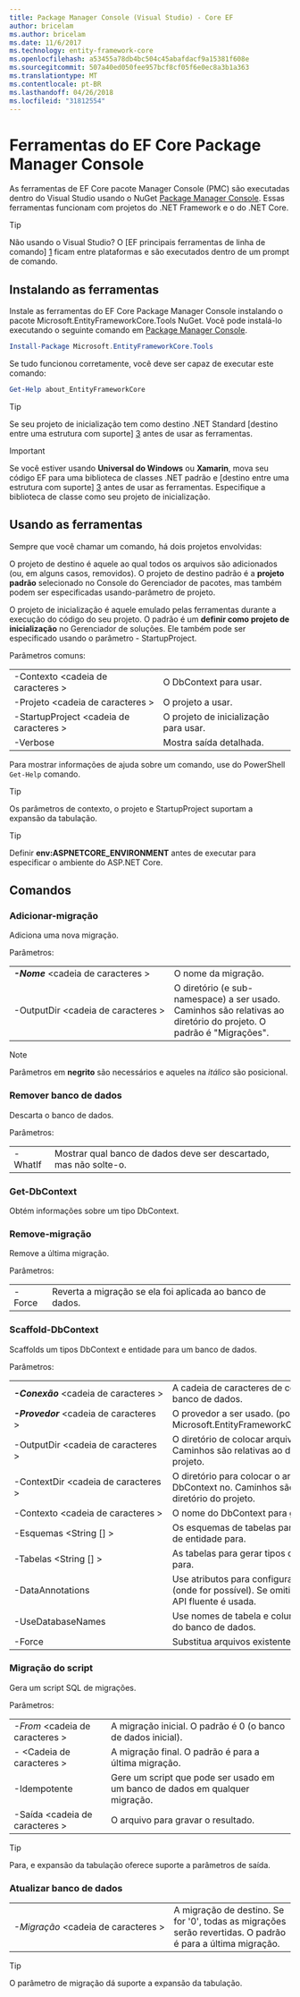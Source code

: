 ```yaml
---
title: Package Manager Console (Visual Studio) - Core EF
author: bricelam
ms.author: bricelam
ms.date: 11/6/2017
ms.technology: entity-framework-core
ms.openlocfilehash: a53455a78db4bc504c45abafdacf9a15381f608e
ms.sourcegitcommit: 507a40ed050fee957bcf8cf05f6e0ec8a3b1a363
ms.translationtype: MT
ms.contentlocale: pt-BR
ms.lasthandoff: 04/26/2018
ms.locfileid: "31812554"
---
```

<a name="ef-core-package-manager-console-tools"></a>Ferramentas do EF Core Package Manager Console
=====================================
As ferramentas de EF Core pacote Manager Console (PMC) são executadas dentro do Visual Studio usando o NuGet [Package Manager Console][2].
Essas ferramentas funcionam com projetos do .NET Framework e o do .NET Core.

> [!TIP]
> Não usando o Visual Studio? O [EF principais ferramentas de linha de comando] [ 1] ficam entre plataformas e são executados dentro de um prompt de comando.

<a name="installing-the-tools"></a>Instalando as ferramentas
--------------------
Instale as ferramentas do EF Core Package Manager Console instalando o pacote Microsoft.EntityFrameworkCore.Tools NuGet.
Você pode instalá-lo executando o seguinte comando em [Package Manager Console][2].

``` powershell
Install-Package Microsoft.EntityFrameworkCore.Tools
```

Se tudo funcionou corretamente, você deve ser capaz de executar este comando:

``` powershell
Get-Help about_EntityFrameworkCore
```
> [!TIP]
> Se seu projeto de inicialização tem como destino .NET Standard [destino entre uma estrutura com suporte] [ 3] antes de usar as ferramentas.

> [!IMPORTANT]
> Se você estiver usando **Universal do Windows** ou **Xamarin**, mova seu código EF para uma biblioteca de classes .NET padrão e [destino entre uma estrutura com suporte] [ 3] antes de usar as ferramentas. Especifique a biblioteca de classe como seu projeto de inicialização.

<a name="using-the-tools"></a>Usando as ferramentas
---------------
Sempre que você chamar um comando, há dois projetos envolvidas:

O projeto de destino é aquele ao qual todos os arquivos são adicionados (ou, em alguns casos, removidos). O projeto de destino padrão é a **projeto padrão** selecionado no Console do Gerenciador de pacotes, mas também podem ser especificadas usando-parâmetro de projeto.

O projeto de inicialização é aquele emulado pelas ferramentas durante a execução do código do seu projeto. O padrão é um **definir como projeto de inicialização** no Gerenciador de soluções. Ele também pode ser especificado usando o parâmetro - StartupProject.

Parâmetros comuns:

|                           |                             |
|:--------------------------|:----------------------------|
| -Contexto \<cadeia de caracteres >        | O DbContext para usar.       |
| -Projeto \<cadeia de caracteres >        | O projeto a usar.         |
| -StartupProject \<cadeia de caracteres > | O projeto de inicialização para usar. |
| -Verbose                  | Mostra saída detalhada.        |

Para mostrar informações de ajuda sobre um comando, use do PowerShell `Get-Help` comando.

> [!TIP]
> Os parâmetros de contexto, o projeto e StartupProject suportam a expansão da tabulação.

> [!TIP]
> Definir **env:ASPNETCORE_ENVIRONMENT** antes de executar para especificar o ambiente do ASP.NET Core.

<a name="commands"></a>Comandos
--------

### <a name="add-migration"></a>Adicionar-migração

Adiciona uma nova migração.

Parâmetros:

|                                   |                                                                                                                  |
|:----------------------------------|:-----------------------------------------------------------------------------------------------------------------|
| ***-Nome*** \<cadeia de caracteres >             | O nome da migração.                                                                                       |
| <nobr>-OutputDir \<cadeia de caracteres ></nobr> | O diretório (e sub-namespace) a ser usado. Caminhos são relativas ao diretório do projeto. O padrão é "Migrações". |

> [!NOTE]
> Parâmetros em **negrito** são necessários e aqueles na *itálico* são posicional.

### <a name="drop-database"></a>Remover banco de dados

Descarta o banco de dados.

Parâmetros:

|         |                                                          |
|:--------|:---------------------------------------------------------|
| -WhatIf | Mostrar qual banco de dados deve ser descartado, mas não solte-o. |

### <a name="get-dbcontext"></a>Get-DbContext

Obtém informações sobre um tipo DbContext.

### <a name="remove-migration"></a>Remove-migração

Remove a última migração.

Parâmetros:

|        |                                                              |
|:-------|:-------------------------------------------------------------|
| -Force | Reverta a migração se ela foi aplicada ao banco de dados. |

### <a name="scaffold-dbcontext"></a>Scaffold-DbContext

Scaffolds um tipos DbContext e entidade para um banco de dados.

Parâmetros:

|                                          |                                                                                                  |
|:-----------------------------------------|:-------------------------------------------------------------------------------------------------|
| <nobr>***-Conexão*** \<cadeia de caracteres ></nobr> | A cadeia de caracteres de conexão para o banco de dados.                                                           |
| ***-Provedor*** \<cadeia de caracteres >                | O provedor a ser usado. (por exemplo, Microsoft.EntityFrameworkCore.SqlServer)                              |
| -OutputDir \<cadeia de caracteres >                     | O diretório de colocar arquivos em. Caminhos são relativas ao diretório do projeto.                      |
| -ContextDir \<cadeia de caracteres >                    | O diretório para colocar o arquivo DbContext no. Caminhos são relativas ao diretório do projeto.             |
| -Contexto \<cadeia de caracteres >                       | O nome do DbContext para gerar.                                                           |
| -Esquemas \<String [] >                     | Os esquemas de tabelas para gerar tipos de entidade para.                                              |
| -Tabelas \<String [] >                      | As tabelas para gerar tipos de entidade para.                                                         |
| -DataAnnotations                         | Use atributos para configurar o modelo (onde for possível). Se omitido, somente a API fluente é usada. |
| -UseDatabaseNames                        | Use nomes de tabela e coluna diretamente do banco de dados.                                           |
| -Force                                   | Substitua arquivos existentes.                                                                        |

### <a name="script-migration"></a>Migração do script

Gera um script SQL de migrações.

Parâmetros:

|                   |                                                                    |
|:------------------|:-------------------------------------------------------------------|
| *-From* \<cadeia de caracteres > | A migração inicial. O padrão é 0 (o banco de dados inicial).      |
| *-* \<Cadeia de caracteres >   | A migração final. O padrão é para a última migração.              |
| -Idempotente       | Gere um script que pode ser usado em um banco de dados em qualquer migração. |
| -Saída \<cadeia de caracteres > | O arquivo para gravar o resultado.                                   |

> [!TIP]
> Para, e expansão da tabulação oferece suporte a parâmetros de saída.

### <a name="update-database"></a>Atualizar banco de dados

|                                     |                                                                                                |
|:------------------------------------|:-----------------------------------------------------------------------------------------------|
| <nobr>*-Migração* \<cadeia de caracteres ></nobr> | A migração de destino. Se for '0', todas as migrações serão revertidas. O padrão é para a última migração. |

> [!TIP]
> O parâmetro de migração dá suporte a expansão da tabulação.


  [1]: dotnet.md
  [2]: https://docs.microsoft.com/nuget/tools/package-manager-console
  [3]: index.md#frameworks
